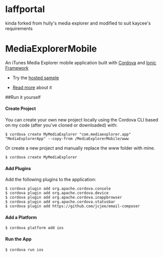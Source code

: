 laffportal
==========

kinda forked from hully's media explorer and modified to suit kaycee's requirements

MediaExplorerMobile
===================

An iTunes Media Explorer mobile application built with [Cordova](http://cordova.apache.org/) and [Ionic Framework](http://http://ionicframework.com/)

- Try the [hosted sample](http://devgirl.org/files/MediaExplorerMobile/www/#/menu/home)

- [Read more](http://devgirl.org/2014/03/12/sample-phonegap-application-itunes-explorer-with-angularjsionic/) about it

##Run it yourself

#### Create Project
You can create your own new project locally using the Cordova CLI based on my code (after you've cloned or downloaded) with:

    $ cordova create MyMediaExplorer "com.mediaexplorer.app" "MediaExplorerApp" --copy-from /MediaExplorerMobile/www 

Or create a new project and manually replace the www folder with mine.

    $ cordova create MyMediaExplorer

#### Add Plugins



Add the following plugins to the application:

    $ cordova plugin add org.apache.cordova.console 
    $ cordova plugin add org.apache.cordova.device 
    $ cordova plugin add org.apache.cordova.inappbrowser 
    $ cordova plugin add org.apache.cordova.statusbar
    $ cordova plugin add https://github.com/jcjee/email-composer

#### Add a Platform
    $ cordova platform add ios

#### Run the App

    $ cordova run ios
